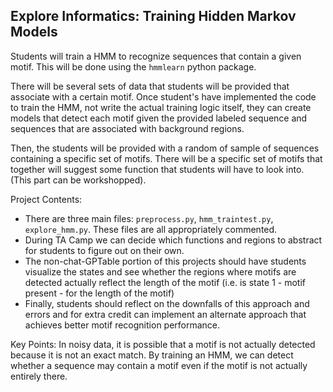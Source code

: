## Explore Informatics: Training Hidden Markov Models

Students will train a HMM to recognize sequences that contain a given motif. This will be done using the `hmmlearn` python package. 

There will be several sets of data that students will be provided that associate with a certain motif. Once student's have implemented the code to train the HMM, not write the actual training logic itself, they can create models that detect each motif given the provided labeled sequence and sequences that are associated with background regions. 

Then, the students will be provided with a random of sample of sequences containing a specific set of motifs. There will be a specific set of
motifs that together will suggest some function that students will have to look into. (This part can be workshopped).


Project Contents:
* There are three main files: `preprocess.py`, `hmm_traintest.py`, `explore_hmm.py`. These files are all appropriately commented.
* During TA Camp we can decide which functions and regions to abstract for students to figure out on their own. 
* The non-chat-GPTable portion of this projects should have students visualize the states and see whether the regions where motifs are detected actually reflect the length of the motif (i.e. is state 1 - motif present - for the length of the motif)
* Finally, students should reflect on the downfalls of this approach and errors and for extra credit can implement an alternate approach that achieves better motif recognition performance. 

Key Points:
In noisy data, it is possible that a motif is not actually detected because it is not an exact match. By training an HMM, we can detect whether a sequence may contain a motif even if the motif is not actually entirely there. 
